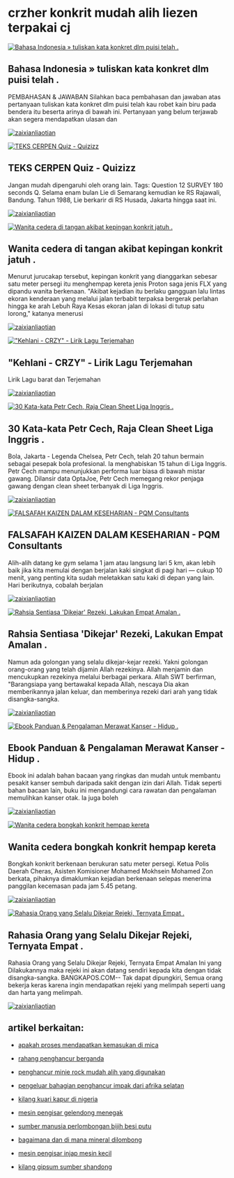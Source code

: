 # crzher konkrit mudah alih liezen terpakai cj
<a href="https://mnn.zoosnet.net/LR/Chatpre.aspx?id=MNN94995150&p=https://topgrinding.com/" target="_blank">![Bahasa Indonesia » tuliskan kata konkret dlm puisi telah .](https://github.com/technlg/images/blob/main/41.jpg)</a>
## Bahasa Indonesia » tuliskan kata konkret dlm puisi telah .
PEMBAHASAN & JAWABAN Silahkan baca pembahasan dan jawaban atas pertanyaan tuliskan kata konkret dlm puisi telah kau robet kain biru pada bendera itu beserta arinya di bawah ini. Pertanyaan yang belum terjawab akan segera mendapatkan ulasan dan
<a href="https://mnn.zoosnet.net/LR/Chatpre.aspx?id=MNN94995150&p=https://topgrinding.com/" target="_blank"><img src="https://github.com/technlg/images/raw/main/chat11.jpg" alt="zaixianliaotian"/></a><a href="//whatsapp.shibangsoft.com/WhatsApp.php" ><img src="https://github.com/technlg/images/raw/main/chat11.png" alt=""></a>
<a href="https://mnn.zoosnet.net/LR/Chatpre.aspx?id=MNN94995150&p=https://topgrinding.com/" target="_blank">![TEKS CERPEN Quiz - Quizizz](https://github.com/technlg/images/blob/main/51.jpg)</a>
## TEKS CERPEN Quiz - Quizizz
Jangan mudah dipengaruhi oleh orang lain. Tags: Question 12 SURVEY 180 seconds Q. Selama enam bulan Lie di Semarang kemudian ke RS Rajawali, Bandung. Tahun 1988, Lie berkarir di RS Husada, Jakarta hingga saat ini.
<a href="https://mnn.zoosnet.net/LR/Chatpre.aspx?id=MNN94995150&p=https://topgrinding.com/" target="_blank"><img src="https://github.com/technlg/images/raw/main/chat11.jpg" alt="zaixianliaotian"/></a><a href="//whatsapp.shibangsoft.com/WhatsApp.php" ><img src="https://github.com/technlg/images/raw/main/chat11.png" alt=""></a>
<a href="https://mnn.zoosnet.net/LR/Chatpre.aspx?id=MNN94995150&p=https://topgrinding.com/" target="_blank">![Wanita cedera di tangan akibat kepingan konkrit jatuh .](https://github.com/technlg/images/blob/main/61.jpg)</a>
## Wanita cedera di tangan akibat kepingan konkrit jatuh .
Menurut jurucakap tersebut, kepingan konkrit yang dianggarkan sebesar satu meter persegi itu menghempap kereta jenis Proton saga jenis FLX yang dipandu wanita berkenaan. "Akibat kejadian itu berlaku gangguan lalu lintas ekoran kenderaan yang melalui jalan terbabit terpaksa bergerak perlahan hingga ke arah Lebuh Raya Kesas ekoran jalan di lokasi di tutup satu lorong," katanya menerusi 
<a href="https://mnn.zoosnet.net/LR/Chatpre.aspx?id=MNN94995150&p=https://topgrinding.com/" target="_blank"><img src="https://github.com/technlg/images/raw/main/chat11.jpg" alt="zaixianliaotian"/></a><a href="//whatsapp.shibangsoft.com/WhatsApp.php" ><img src="https://github.com/technlg/images/raw/main/chat11.png" alt=""></a>
<a href="https://mnn.zoosnet.net/LR/Chatpre.aspx?id=MNN94995150&p=https://topgrinding.com/" target="_blank">!["Kehlani - CRZY" - Lirik Lagu Terjemahan](https://github.com/technlg/images/blob/main/23.jpg)</a>
## "Kehlani - CRZY" - Lirik Lagu Terjemahan
Lirik Lagu barat dan Terjemahan
<a href="https://mnn.zoosnet.net/LR/Chatpre.aspx?id=MNN94995150&p=https://topgrinding.com/" target="_blank"><img src="https://github.com/technlg/images/raw/main/chat11.jpg" alt="zaixianliaotian"/></a><a href="//whatsapp.shibangsoft.com/WhatsApp.php" ><img src="https://github.com/technlg/images/raw/main/chat11.png" alt=""></a>
<a href="https://mnn.zoosnet.net/LR/Chatpre.aspx?id=MNN94995150&p=https://topgrinding.com/" target="_blank">![30 Kata-kata Petr Cech, Raja Clean Sheet Liga Inggris .](https://github.com/technlg/images/blob/main/60.jpg)</a>
## 30 Kata-kata Petr Cech, Raja Clean Sheet Liga Inggris .
Bola, Jakarta - Legenda Chelsea, Petr Cech, telah 20 tahun bermain sebagai pesepak bola profesional. Ia menghabiskan 15 tahun di Liga Inggris. Petr Cech mampu menunjukkan performa luar biasa di bawah mistar gawang. Dilansir data OptaJoe, Petr Cech memegang rekor penjaga gawang dengan clean sheet terbanyak di Liga Inggris. 
<a href="https://mnn.zoosnet.net/LR/Chatpre.aspx?id=MNN94995150&p=https://topgrinding.com/" target="_blank"><img src="https://github.com/technlg/images/raw/main/chat11.jpg" alt="zaixianliaotian"/></a><a href="//whatsapp.shibangsoft.com/WhatsApp.php" ><img src="https://github.com/technlg/images/raw/main/chat11.png" alt=""></a>
<a href="https://mnn.zoosnet.net/LR/Chatpre.aspx?id=MNN94995150&p=https://topgrinding.com/" target="_blank">![FALSAFAH KAIZEN DALAM KESEHARIAN - PQM Consultants](https://github.com/technlg/images/blob/main/44.jpg)</a>
## FALSAFAH KAIZEN DALAM KESEHARIAN - PQM Consultants
Alih-alih datang ke gym selama 1 jam atau langsung lari 5 km, akan lebih baik jika kita memulai dengan berjalan kaki singkat di pagi hari — cukup 10 menit, yang penting kita sudah meletakkan satu kaki di depan yang lain. Hari berikutnya, cobalah berjalan
<a href="https://mnn.zoosnet.net/LR/Chatpre.aspx?id=MNN94995150&p=https://topgrinding.com/" target="_blank"><img src="https://github.com/technlg/images/raw/main/chat11.jpg" alt="zaixianliaotian"/></a><a href="//whatsapp.shibangsoft.com/WhatsApp.php" ><img src="https://github.com/technlg/images/raw/main/chat11.png" alt=""></a>
<a href="https://mnn.zoosnet.net/LR/Chatpre.aspx?id=MNN94995150&p=https://topgrinding.com/" target="_blank">![Rahsia Sentiasa 'Dikejar' Rezeki, Lakukan Empat Amalan .](https://github.com/technlg/images/blob/main/29.jpg)</a>
## Rahsia Sentiasa 'Dikejar' Rezeki, Lakukan Empat Amalan .
Namun ada golongan yang selalu dikejar-kejar rezeki. Yakni golongan orang-orang yang telah dijamin Allah rezekinya. Allah menjamin dan mencukupkan rezekinya melalui berbagai perkara. Allah SWT berfirman, "Barangsiapa yang bertawakal kepada Allah, nescaya Dia akan memberikannya jalan keluar, dan memberinya rezeki dari arah yang tidak disangka-sangka.
<a href="https://mnn.zoosnet.net/LR/Chatpre.aspx?id=MNN94995150&p=https://topgrinding.com/" target="_blank"><img src="https://github.com/technlg/images/raw/main/chat11.jpg" alt="zaixianliaotian"/></a><a href="//whatsapp.shibangsoft.com/WhatsApp.php" ><img src="https://github.com/technlg/images/raw/main/chat11.png" alt=""></a>
<a href="https://mnn.zoosnet.net/LR/Chatpre.aspx?id=MNN94995150&p=https://topgrinding.com/" target="_blank">![Ebook Panduan & Pengalaman Merawat Kanser - Hidup .](https://github.com/technlg/images/blob/main/56.jpg)</a>
## Ebook Panduan & Pengalaman Merawat Kanser - Hidup .
Ebook ini adalah bahan bacaan yang ringkas dan mudah untuk membantu pesakit kanser sembuh daripada sakit dengan izin dari Allah. Tidak seperti bahan bacaan lain, buku ini mengandungi cara rawatan dan pengalaman memulihkan kanser otak. Ia juga boleh 
<a href="https://mnn.zoosnet.net/LR/Chatpre.aspx?id=MNN94995150&p=https://topgrinding.com/" target="_blank"><img src="https://github.com/technlg/images/raw/main/chat11.jpg" alt="zaixianliaotian"/></a><a href="//whatsapp.shibangsoft.com/WhatsApp.php" ><img src="https://github.com/technlg/images/raw/main/chat11.png" alt=""></a>
<a href="https://mnn.zoosnet.net/LR/Chatpre.aspx?id=MNN94995150&p=https://topgrinding.com/" target="_blank">![Wanita cedera bongkah konkrit hempap kereta](https://github.com/technlg/images/blob/main/23.jpg)</a>
## Wanita cedera bongkah konkrit hempap kereta
Bongkah konkrit berkenaan berukuran satu meter persegi. Ketua Polis Daerah Cheras, Asisten Komisioner Mohamed Mokhsein Mohamed Zon berkata, pihaknya dimaklumkan kejadian berkenaan selepas menerima panggilan kecemasan pada jam 5.45 petang.
<a href="https://mnn.zoosnet.net/LR/Chatpre.aspx?id=MNN94995150&p=https://topgrinding.com/" target="_blank"><img src="https://github.com/technlg/images/raw/main/chat11.jpg" alt="zaixianliaotian"/></a><a href="//whatsapp.shibangsoft.com/WhatsApp.php" ><img src="https://github.com/technlg/images/raw/main/chat11.png" alt=""></a>
<a href="https://mnn.zoosnet.net/LR/Chatpre.aspx?id=MNN94995150&p=https://topgrinding.com/" target="_blank">![Rahasia Orang yang Selalu Dikejar Rejeki, Ternyata Empat .](https://github.com/technlg/images/blob/main/64.jpg)</a>
## Rahasia Orang yang Selalu Dikejar Rejeki, Ternyata Empat .
Rahasia Orang yang Selalu Dikejar Rejeki, Ternyata Empat Amalan Ini yang Dilakukannya maka rejeki ini akan datang sendiri kepada kita dengan tidak disangka-sangka. BANGKAPOS.COM-- Tak dapat dipungkiri, Semua orang bekerja keras karena ingin mendapatkan rejeki yang melimpah seperti uang dan harta yang melimpah. 
<a href="https://mnn.zoosnet.net/LR/Chatpre.aspx?id=MNN94995150&p=https://topgrinding.com/" target="_blank"><img src="https://github.com/technlg/images/raw/main/chat11.jpg" alt="zaixianliaotian"/></a><a href="//whatsapp.shibangsoft.com/WhatsApp.php" ><img src="https://github.com/technlg/images/raw/main/chat11.png" alt=""></a>
## artikel berkaitan:
* [apakah proses mendapatkan kemasukan di mica](apakah%20proses%20mendapatkan%20kemasukan%20di%20mica.md)
* [rahang penghancur berganda](rahang%20penghancur%20berganda.md)
* [penghancur minie rock mudah alih yang digunakan](penghancur%20minie%20rock%20mudah%20alih%20yang%20digunakan.md)
* [pengeluar bahagian penghancur impak dari afrika selatan](pengeluar%20bahagian%20penghancur%20impak%20dari%20afrika%20selatan.md)
* [kilang kuari kapur di nigeria](kilang%20kuari%20kapur%20di%20nigeria.md)
* [mesin pengisar gelendong menegak](mesin%20pengisar%20gelendong%20menegak.md)
* [sumber manusia perlombongan bijih besi putu](sumber%20manusia%20perlombongan%20bijih%20besi%20putu.md)
* [bagaimana dan di mana mineral dilombong](bagaimana%20dan%20di%20mana%20mineral%20dilombong.md)
* [mesin pengisar injap mesin kecil](mesin%20pengisar%20injap%20mesin%20kecil.md)
* [kilang gipsum sumber shandong](kilang%20gipsum%20sumber%20shandong.md)
